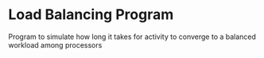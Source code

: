 # Load Balancing Program

Program to simulate how long it takes for activity to converge to a balanced workload among processors

